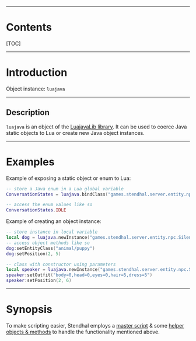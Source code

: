 
---
# Contents

[TOC]


---
# Introduction

Object instance: `luajava`


---
## Description

`luajava` is an object of the [LuajavaLib library][home.luaj]. It can be used to coerce Java static
objects to Lua or create new Java object instances.


---
# Examples

Example of exposing a static object or enum to Lua:

```lua
-- store a Java enum in a Lua global variable
ConversationStates = luajava.bindClass("games.stendhal.server.entity.npc.ConversationStates")

-- access the enum values like so
ConversationStates.IDLE
```

Example of creating an object instance:

```lua
-- store instance in local variable
local dog = luajava.newInstance("games.stendhal.server.entity.npc.SilentNPC")
-- access object methods like so
dog:setEntityClass("animal/puppy")
dog:setPosition(2, 5)

-- class with constructor using parameters
local speaker = luajava.newInstance("games.stendhal.server.entity.npc.SpeakerNPC", "Frank")
speaker:setOutfit("body=0,head=0,eyes=0,hair=5,dress=5")
speaker:setPosition(2, 6)
```


---
# Synopsis

To make scripting easier, Stendhal employs a [master script][init.lua] &amp; some
[helper objects &amp; methods][objects] to handle the functionality mentioned above.


[home.luaj]: http://luaj.org/luaj.html

[init.lua]: https://github.com/arianne/stendhal/blob/master/src/games/stendhal/server/core/scripting/lua/init.lua

[objects]: /reference/lua/objects
